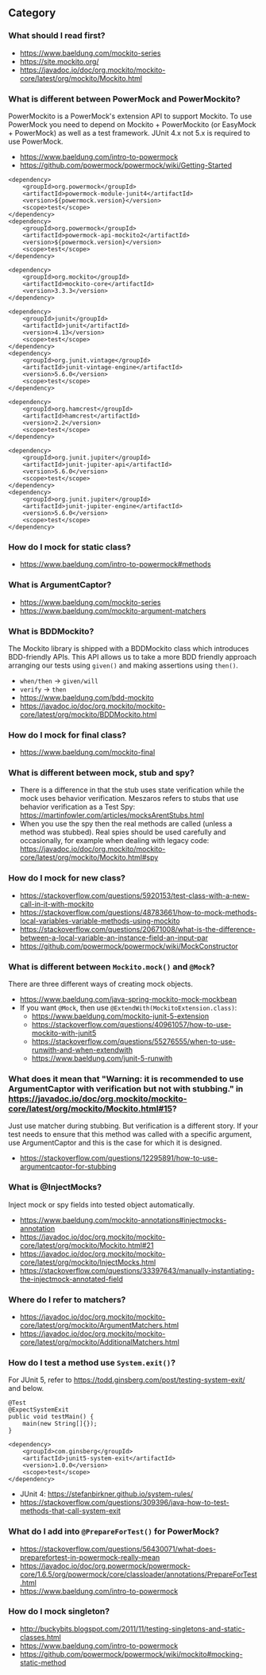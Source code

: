 ## Category

### What should I read first?
- https://www.baeldung.com/mockito-series
- https://site.mockito.org/
- https://javadoc.io/doc/org.mockito/mockito-core/latest/org/mockito/Mockito.html

### What is different between PowerMock and PowerMockito?
PowerMockito is a PowerMock's extension API to support Mockito. To use PowerMock you need to depend on Mockito + PowerMockito (or EasyMock + PowerMock) as well as a test framework. JUnit 4.x not 5.x is required to use PowerMock.
- https://www.baeldung.com/intro-to-powermock
- https://github.com/powermock/powermock/wiki/Getting-Started
```
<dependency>
    <groupId>org.powermock</groupId>
    <artifactId>powermock-module-junit4</artifactId>
    <version>${powermock.version}</version>
    <scope>test</scope>
</dependency>
<dependency>
    <groupId>org.powermock</groupId>
    <artifactId>powermock-api-mockito2</artifactId>
    <version>${powermock.version}</version>
    <scope>test</scope>
</dependency>

<dependency>
    <groupId>org.mockito</groupId>
    <artifactId>mockito-core</artifactId>
    <version>3.3.3</version>
</dependency>

<dependency>
    <groupId>junit</groupId>
    <artifactId>junit</artifactId>
    <version>4.13</version>
    <scope>test</scope>
</dependency>
<dependency>
    <groupId>org.junit.vintage</groupId>
    <artifactId>junit-vintage-engine</artifactId>
    <version>5.6.0</version>
    <scope>test</scope>
</dependency>

<dependency>
    <groupId>org.hamcrest</groupId>
    <artifactId>hamcrest</artifactId>
    <version>2.2</version>
    <scope>test</scope>
</dependency>

<dependency>
    <groupId>org.junit.jupiter</groupId>
    <artifactId>junit-jupiter-api</artifactId>
    <version>5.6.0</version>
    <scope>test</scope>
</dependency>
<dependency>
    <groupId>org.junit.jupiter</groupId>
    <artifactId>junit-jupiter-engine</artifactId>
    <version>5.6.0</version>
    <scope>test</scope>
</dependency>
```

### How do I mock for static class?
- https://www.baeldung.com/intro-to-powermock#methods

### What is ArgumentCaptor?
- https://www.baeldung.com/mockito-series
- https://www.baeldung.com/mockito-argument-matchers

### What is BDDMockito?
The Mockito library is shipped with a BDDMockito class which introduces BDD-friendly APIs.
This API allows us to take a more BDD friendly approach arranging our tests using `given()` and making assertions using `then()`.
- `when/then` → `given/will`
- `verify` → `then`
- https://www.baeldung.com/bdd-mockito
- https://javadoc.io/doc/org.mockito/mockito-core/latest/org/mockito/BDDMockito.html

### How do I mock for final class?
- https://www.baeldung.com/mockito-final

### What is different between mock, stub and spy?
- There is a difference in that the stub uses state verification while the mock uses behavior verification. Meszaros refers to stubs that use behavior verification as a Test Spy: https://martinfowler.com/articles/mocksArentStubs.html
- When you use the spy then the real methods are called (unless a method was stubbed). Real spies should be used carefully and occasionally, for example when dealing with legacy code: https://javadoc.io/doc/org.mockito/mockito-core/latest/org/mockito/Mockito.html#spy

### How do I mock for new class?
- https://stackoverflow.com/questions/5920153/test-class-with-a-new-call-in-it-with-mockito
- https://stackoverflow.com/questions/48783661/how-to-mock-methods-local-variables-variable-methods-using-mockito
- https://stackoverflow.com/questions/20671008/what-is-the-difference-between-a-local-variable-an-instance-field-an-input-par
- https://github.com/powermock/powermock/wiki/MockConstructor

### What is different between `Mockito.mock()` and `@Mock`?
There are three different ways of creating mock objects.
- https://www.baeldung.com/java-spring-mockito-mock-mockbean
- If you want `@Mock`, then use `@ExtendWith(MockitoExtension.class)`:
  - https://www.baeldung.com/mockito-junit-5-extension
  - https://stackoverflow.com/questions/40961057/how-to-use-mockito-with-junit5
  - https://stackoverflow.com/questions/55276555/when-to-use-runwith-and-when-extendwith
  - https://www.baeldung.com/junit-5-runwith

### What does it mean that "Warning: it is recommended to use ArgumentCaptor with verification but not with stubbing." in https://javadoc.io/doc/org.mockito/mockito-core/latest/org/mockito/Mockito.html#15?
Just use matcher during stubbing. But verification is a different story. If your test needs to ensure that this method was called with a specific argument, use ArgumentCaptor and this is the case for which it is designed.
- https://stackoverflow.com/questions/12295891/how-to-use-argumentcaptor-for-stubbing

### What is @InjectMocks?
Inject mock or spy fields into tested object automatically.
- https://www.baeldung.com/mockito-annotations#injectmocks-annotation
- https://javadoc.io/doc/org.mockito/mockito-core/latest/org/mockito/Mockito.html#21
- https://javadoc.io/doc/org.mockito/mockito-core/latest/org/mockito/InjectMocks.html
- https://stackoverflow.com/questions/33397643/manually-instantiating-the-injectmock-annotated-field

### Where do I refer to matchers?
- https://javadoc.io/doc/org.mockito/mockito-core/latest/org/mockito/ArgumentMatchers.html
- https://javadoc.io/doc/org.mockito/mockito-core/latest/org/mockito/AdditionalMatchers.html

### How do I test a method use `System.exit()`?
For JUnit 5, refer to https://todd.ginsberg.com/post/testing-system-exit/ and below.
```
@Test
@ExpectSystemExit
public void testMain() {
    main(new String[]{});
}
```
```
<dependency>
    <groupId>com.ginsberg</groupId>
    <artifactId>junit5-system-exit</artifactId>
    <version>1.0.0</version>
    <scope>test</scope>
</dependency>
```
- JUnit 4: https://stefanbirkner.github.io/system-rules/
- https://stackoverflow.com/questions/309396/java-how-to-test-methods-that-call-system-exit

### What do I add into `@PrepareForTest()` for PowerMock?
- https://stackoverflow.com/questions/56430071/what-does-preparefortest-in-powermock-really-mean
- https://javadoc.io/doc/org.powermock/powermock-core/1.6.5/org/powermock/core/classloader/annotations/PrepareForTest.html
- https://www.baeldung.com/intro-to-powermock

### How do I mock singleton?
- http://buckybits.blogspot.com/2011/11/testing-singletons-and-static-classes.html
- https://www.baeldung.com/intro-to-powermock
- https://github.com/powermock/powermock/wiki/mockito#mocking-static-method
